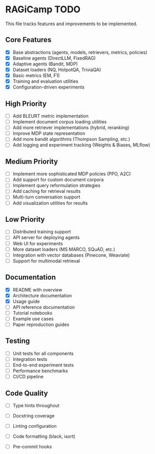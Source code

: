 # RAGiCamp TODO

This file tracks features and improvements to be implemented.

## Core Features

- [x] Base abstractions (agents, models, retrievers, metrics, policies)
- [x] Baseline agents (DirectLLM, FixedRAG)
- [x] Adaptive agents (Bandit, MDP)
- [x] Dataset loaders (NQ, HotpotQA, TriviaQA)
- [x] Basic metrics (EM, F1)
- [x] Training and evaluation utilities
- [x] Configuration-driven experiments

## High Priority

- [ ] Add BLEURT metric implementation
- [ ] Implement document corpus loading utilities
- [ ] Add more retriever implementations (hybrid, reranking)
- [ ] Improve MDP state representation
- [ ] Add more bandit algorithms (Thompson Sampling, etc.)
- [ ] Add logging and experiment tracking (Weights & Biases, MLflow)

## Medium Priority

- [ ] Implement more sophisticated MDP policies (PPO, A2C)
- [ ] Add support for custom document corpora
- [ ] Implement query reformulation strategies
- [ ] Add caching for retrieval results
- [ ] Multi-turn conversation support
- [ ] Add visualization utilities for results

## Low Priority

- [ ] Distributed training support
- [ ] API server for deploying agents
- [ ] Web UI for experiments
- [ ] More dataset loaders (MS MARCO, SQuAD, etc.)
- [ ] Integration with vector databases (Pinecone, Weaviate)
- [ ] Support for multimodal retrieval

## Documentation

- [x] README with overview
- [x] Architecture documentation
- [x] Usage guide
- [ ] API reference documentation
- [ ] Tutorial notebooks
- [ ] Example use cases
- [ ] Paper reproduction guides

## Testing

- [ ] Unit tests for all components
- [ ] Integration tests
- [ ] End-to-end experiment tests
- [ ] Performance benchmarks
- [ ] CI/CD pipeline

## Code Quality

- [ ] Type hints throughout
- [ ] Docstring coverage
- [ ] Linting configuration
- [ ] Code formatting (black, isort)
- [ ] Pre-commit hooks

